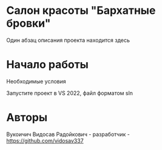 # Салон красоты "Бархатные бровки"
Один абзац описания проекта находится здесь

# Начало работы

Необходимые условия

Запустите проект в VS 2022, файл форматом sln

# Авторы
Вукоичич Видосав Радойкович - разработчик - https://github.com/vidosav337
